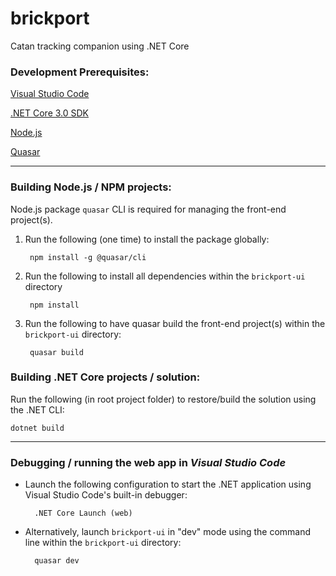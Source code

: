 # brickport
 Catan tracking companion using .NET Core

### Development Prerequisites:

[Visual Studio Code](https://code.visualstudio.com/)

[.NET Core 3.0 SDK](https://dotnet.microsoft.com/download/dotnet-core/3.0)

[Node.js](https://nodejs.org/en/)

[Quasar](https://www.npmjs.com/package/quasar)

---

### Building Node.js / NPM projects:
Node.js package `quasar` CLI is required for managing the front-end project(s).

1. Run the following (one time) to install the package globally:

        npm install -g @quasar/cli

2. Run the following to install all dependencies within the `brickport-ui` directory

        npm install

3. Run the following to have quasar build the front-end project(s) within the `brickport-ui` directory:

        quasar build

### Building .NET Core projects / solution:
Run the following (in root project folder) to restore/build the solution using the .NET CLI:

    dotnet build

---

### Debugging / running the web app in *Visual Studio Code*

- Launch the following configuration to start the .NET application using Visual Studio Code's built-in debugger:

        .NET Core Launch (web)

- Alternatively, launch `brickport-ui` in "dev" mode using the command line within the `brickport-ui` directory:

        quasar dev
